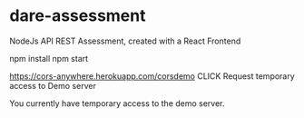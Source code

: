 # dare-assessment

NodeJs API REST Assessment, created with a React Frontend

npm install
npm start

https://cors-anywhere.herokuapp.com/corsdemo
CLICK Request temporary access to Demo server

You currently have temporary access to the demo server.
